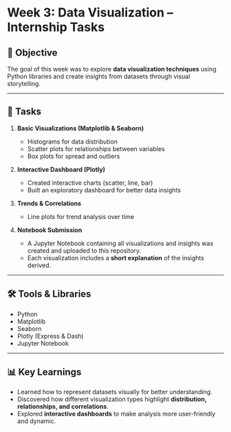# Week 3: Data Visualization – Internship Tasks  

## 🎯 Objective  
The goal of this week was to explore **data visualization techniques** using Python libraries and create insights from datasets through visual storytelling.  

---

## 📂 Tasks  

1. **Basic Visualizations (Matplotlib & Seaborn)**  
   - Histograms for data distribution  
   - Scatter plots for relationships between variables  
   - Box plots for spread and outliers  

2. **Interactive Dashboard (Plotly)**  
   - Created interactive charts (scatter, line, bar)  
   - Built an exploratory dashboard for better data insights  

3. **Trends & Correlations**  
   - Line plots for trend analysis over time  
  
4. **Notebook Submission**  
   - A Jupyter Notebook containing all visualizations and insights was created and uploaded to this repository.  
   - Each visualization includes a **short explanation** of the insights derived.  

---

## 🛠️ Tools & Libraries  
- Python  
- Matplotlib  
- Seaborn  
- Plotly (Express & Dash)  
- Jupyter Notebook  

---

## 📊 Key Learnings  
- Learned how to represent datasets visually for better understanding.  
- Discovered how different visualization types highlight **distribution, relationships, and correlations**.  
- Explored **interactive dashboards** to make analysis more user-friendly and dynamic.  



